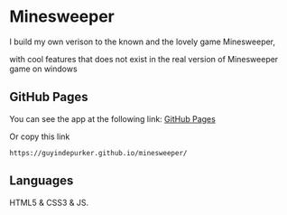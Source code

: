 # Minesweeper
I build my own verison to the known and the lovely game Minesweeper,

with cool features that does not exist in the real version of Minesweeper game on windows

## GitHub Pages
You can see the app at the following link:
[GitHub Pages](https://guyindepurker.github.io/minesweeper/)

Or copy this link

`https://guyindepurker.github.io/minesweeper/`

## Languages
HTML5 & CSS3 & JS.
